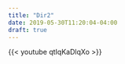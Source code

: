```yaml
---
title: "Dir2"
date: 2019-05-30T11:20:04-04:00
draft: true
---
```


<!-- Test Shortcodes -->
{{< youtube qtIqKaDlqXo >}}